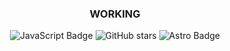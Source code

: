 <div align="center">
    <!-- <a href="https://www.javascript100.dev">
    <img src="../02-arkanoid-clone/images/frontpage/home.png" />  -->
    <!-- </a> -->
  <h3>
    <strong>WORKING</strong>
  </h3>
</div>

<div align="center">

![JavaScript Badge](https://img.shields.io/badge/JavaScript-F7DF1E?logo=javascript&logoColor=000&style=flat)
![GitHub stars](https://img.shields.io/github/stars/dtoro-dev)
![Astro Badge](https://img.shields.io/badge/Astro-BC52EE?logo=astro&logoColor=fff&style=flat)

</div>

